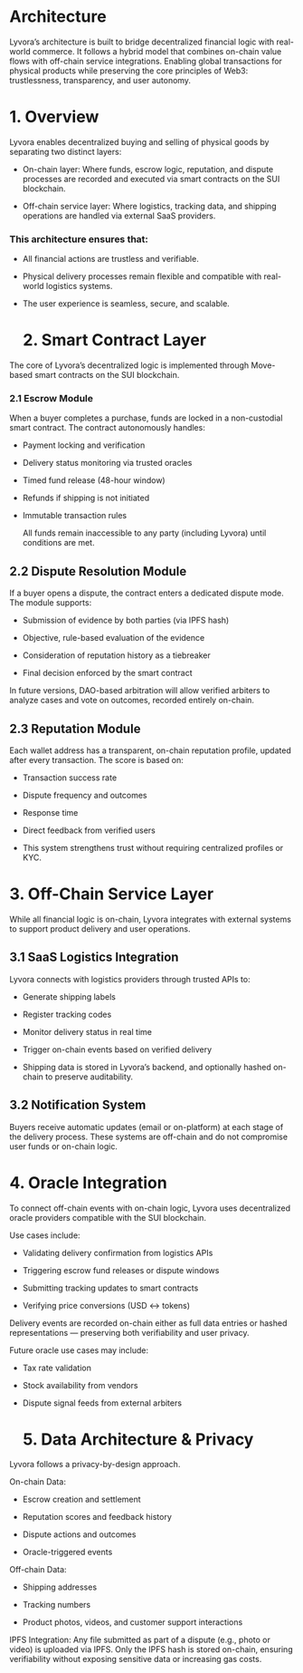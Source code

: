 # Architecture
Lyvora’s architecture is built to bridge decentralized financial logic with real-world commerce. It follows a hybrid model that combines on-chain value flows with off-chain service integrations. Enabling global transactions for physical products while preserving the core principles of Web3: trustlessness, transparency, and user autonomy.
# 1. Overview
Lyvora enables decentralized buying and selling of physical goods by separating two distinct layers:

- On-chain layer: Where funds, escrow logic, reputation, and dispute processes are recorded and executed via smart contracts on the SUI blockchain.

- Off-chain service layer: Where logistics, tracking data, and shipping operations are handled via external SaaS providers.

### This architecture ensures that:

- All financial actions are trustless and verifiable.

- Physical delivery processes remain flexible and compatible with real-world logistics systems.

- The user experience is seamless, secure, and scalable.

  # 2. Smart Contract Layer
The core of Lyvora’s decentralized logic is implemented through Move-based smart contracts on the SUI blockchain.
### 2.1 Escrow Module
When a buyer completes a purchase, funds are locked in a non-custodial smart contract. The contract autonomously handles:

- Payment locking and verification

- Delivery status monitoring via trusted oracles

- Timed fund release (48-hour window)

- Refunds if shipping is not initiated

- Immutable transaction rules

  All funds remain inaccessible to any party (including Lyvora) until conditions are met.
## 2.2 Dispute Resolution Module
If a buyer opens a dispute, the contract enters a dedicated dispute mode. The module supports:

- Submission of evidence by both parties (via IPFS hash)

- Objective, rule-based evaluation of the evidence

- Consideration of reputation history as a tiebreaker

- Final decision enforced by the smart contract

In future versions, DAO-based arbitration will allow verified arbiters to analyze cases and vote on outcomes, recorded entirely on-chain.
## 2.3 Reputation Module
Each wallet address has a transparent, on-chain reputation profile, updated after every transaction. The score is based on:

- Transaction success rate

- Dispute frequency and outcomes

- Response time

- Direct feedback from verified users

- This system strengthens trust without requiring centralized profiles or KYC.
# 3. Off-Chain Service Layer
While all financial logic is on-chain, Lyvora integrates with external systems to support product delivery and user operations.
## 3.1 SaaS Logistics Integration
Lyvora connects with logistics providers through trusted APIs to:

- Generate shipping labels

- Register tracking codes

- Monitor delivery status in real time

- Trigger on-chain events based on verified delivery

- Shipping data is stored in Lyvora’s backend, and optionally hashed on-chain to preserve auditability.
 ## 3.2 Notification System
Buyers receive automatic updates (email or on-platform) at each stage of the delivery process. These systems are off-chain and do not compromise user funds or on-chain logic.
# 4. Oracle Integration
To connect off-chain events with on-chain logic, Lyvora uses decentralized oracle providers compatible with the SUI blockchain.

 Use cases include:

- Validating delivery confirmation from logistics APIs

- Triggering escrow fund releases or dispute windows

- Submitting tracking updates to smart contracts

- Verifying price conversions (USD ↔ tokens)

Delivery events are recorded on-chain either as full data entries or hashed representations — preserving both verifiability and user privacy.

Future oracle use cases may include:

- Tax rate validation

- Stock availability from vendors

- Dispute signal feeds from external arbiters
  # 5. Data Architecture & Privacy
Lyvora follows a privacy-by-design approach.

On-chain Data:
- Escrow creation and settlement

- Reputation scores and feedback history

- Dispute actions and outcomes

- Oracle-triggered events

Off-chain Data:
- Shipping addresses

- Tracking numbers

- Product photos, videos, and customer support interactions

IPFS Integration:
Any file submitted as part of a dispute (e.g., photo or video) is uploaded via IPFS.
Only the IPFS hash is stored on-chain, ensuring verifiability without exposing sensitive data or increasing gas costs.




